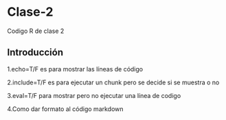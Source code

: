 # Clase-2
Codigo R de clase 2

## Introducción

1.echo=T/F es para mostrar las líneas de código 

2.include=T/F es para ejecutar un chunk pero se decide si se muestra o no

3.eval=T/F para mostrar pero no ejecutar una línea de codigo

4.Como dar formato al código markdown
